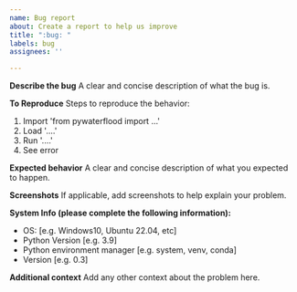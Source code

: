 ```yaml
---
name: Bug report
about: Create a report to help us improve
title: ":bug: "
labels: bug
assignees: ''

---
```


**Describe the bug**
A clear and concise description of what the bug is.

**To Reproduce**
Steps to reproduce the behavior:
1. Import 'from pywaterflood import ...'
2. Load '....'
3. Run '....'
4. See error

**Expected behavior**
A clear and concise description of what you expected to happen.

**Screenshots**
If applicable, add screenshots to help explain your problem.

**System Info (please complete the following information):**
 - OS: [e.g. Windows10, Ubuntu 22.04, etc]
 - Python Version [e.g. 3.9]
 - Python environment manager [e.g. system, venv, conda]
 - Version [e.g. 0.3]

**Additional context**
Add any other context about the problem here.
